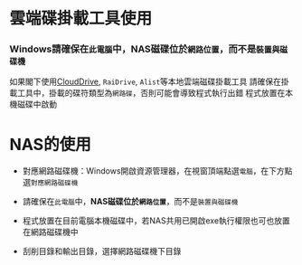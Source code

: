 # 雲端碟掛載工具使用
### Windows請確保在`此電腦`中，NAS磁碟位於`網路位置`，而不是`裝置與磁碟機`
如果閣下使用[CloudDrive](https://www.clouddrive2.com/), `RaiDrive`, `Alist`等本地雲端磁碟掛載工具
請確保在掛載工具中，掛載的碟符類型為`網路碟`，否則可能會導致程式執行出錯
程式放置在本機磁碟中啟動

# NAS的使用
* 對應網路磁碟機：Windows開啟資源管理器，在視窗頂端點選`電腦`，在下方點選`對應網路磁碟機`

* 請確保在`此電腦`中，**NAS磁碟位於`網路位置`**，而不是`裝置與磁碟機`

* 程式放置在目前電腦本機磁碟中，若NAS共用已開啟exe執行權限也可也放置在網路磁碟機中

* 刮削目錄和輸出目錄，選擇網路磁碟機下目錄